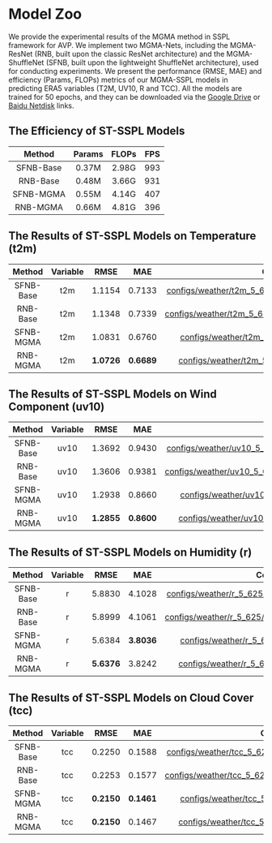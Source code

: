 # Model Zoo

We provide the experimental results of the MGMA method in SSPL framework for AVP. We implement two MGMA-Nets, including the MGMA-ResNet (RNB, built upon the classic ResNet architecture) and the MGMA-ShuffleNet (SFNB, built upon the lightweight ShuffleNet architecture), used for conducting experiments. We present the performance (RMSE, MAE) and efficiency (Params, FLOPs) metrics of our MGMA-SSPL models in predicting ERA5 variables (T2M, UV10, R and TCC). All the models are trained for 50 epochs, and they can be downloaded via the [Google Drive](https://drive.google.com/file/d/1cPtZQz8UlrXZeZwEdNiht3RQC_fMF5hT/view?usp=drive_link) or [Baidu Netdisk](https://pan.baidu.com/s/11SuqwfydL8JLBBfk3zNXnw?pwd=avp1) links.

## The Efficiency of ST-SSPL Models

| Method | Params | FLOPs | FPS |
| :----: | :----: | :---: | :-: |
| SFNB-Base | 0.37M | 2.98G | 993 |
| RNB-Base | 0.48M | 3.66G | 931 |
| SFNB-MGMA | 0.55M | 4.14G | 407 |
| RNB-MGMA | 0.66M | 4.81G | 396 |

## The Results of ST-SSPL Models on Temperature (t2m)

| Method | Variable | RMSE | MAE | Config |
| :----: | :------: | :--: | :-: | :----: |
| SFNB-Base | t2m | 1.1154 | 0.7133 | [configs/weather/t2m_5_625/MGMA_ShuffleV2_NONE.py](../configs/weather/t2m_5_625/MGMA_ShuffleV2_NONE.py) |
| RNB-Base | t2m | 1.1348 | 0.7339 | [configs/weather/t2m_5_625/MGMA_Bottleneck_NONE.py](../configs/weather/t2m_5_625/MGMA_Bottleneck_NONE.py) |
| SFNB-MGMA | t2m | 1.0831 | 0.6760 | [configs/weather/t2m_5_625/MGMA_ShuffleV2.py](../configs/weather/t2m_5_625/MGMA_ShuffleV2.py) |
| RNB-MGMA | t2m | **1.0726** | **0.6689** | [configs/weather/t2m_5_625/MGMA_Bottleneck.py](../configs/weather/t2m_5_625/MGMA_Bottleneck.py) |

## The Results of ST-SSPL Models on Wind Component (uv10)

| Method | Variable | RMSE | MAE | Config |
| :----: | :------: | :--: | :-: | :----: |
| SFNB-Base | uv10 | 1.3692 | 0.9430 | [configs/weather/uv10_5_625/MGMA_ShuffleV2_NONE.py](../configs/weather/uv10_5_625/MGMA_ShuffleV2_NONE.py) |
| RNB-Base | uv10 | 1.3606 | 0.9381 | [configs/weather/uv10_5_625/MGMA_Bottleneck_NONE.py](../configs/weather/uv10_5_625/MGMA_Bottleneck_NONE.py) |
| SFNB-MGMA | uv10 | 1.2938 | 0.8660 | [configs/weather/uv10_5_625/MGMA_ShuffleV2.py](../configs/weather/uv10_5_625/MGMA_ShuffleV2.py) |
| RNB-MGMA | uv10 | **1.2855** | **0.8600** | [configs/weather/uv10_5_625/MGMA_Bottleneck.py](../configs/weather/uv10_5_625/MGMA_Bottleneck.py) |

## The Results of ST-SSPL Models on Humidity (r)

| Method | Variable | RMSE | MAE | Config |
| :----: | :------: | :--: | :-: | :----: |
| SFNB-Base | r | 5.8830 | 4.1028 | [configs/weather/r_5_625/MGMA_ShuffleV2_NONE.py](../configs/weather/r_5_625/MGMA_ShuffleV2_NONE.py) |
| RNB-Base | r | 5.8999 | 4.1061 | [configs/weather/r_5_625/MGMA_Bottleneck_NONE.py](../configs/weather/r_5_625/MGMA_Bottleneck_NONE.py) |
| SFNB-MGMA | r  | 5.6384 | **3.8036** | [configs/weather/r_5_625/MGMA_ShuffleV2.py](../configs/weather/r_5_625/MGMA_ShuffleV2.py) |
| RNB-MGMA | r | **5.6376** | 3.8242 | [configs/weather/r_5_625/MGMA_Bottleneck.py](../configs/weather/r_5_625/MGMA_Bottleneck.py) |

## The Results of ST-SSPL Models on Cloud Cover (tcc)

| Method | Variable | RMSE | MAE | Config |
| :----: | :------: | :--: | :-: | :----: |
| SFNB-Base | tcc | 0.2250 | 0.1588 | [configs/weather/tcc_5_625/MGMA_ShuffleV2_NONE.py](../configs/weather/tcc_5_625/MGMA_ShuffleV2_NONE.py) |
| RNB-Base | tcc | 0.2253  | 0.1577 | [configs/weather/tcc_5_625/MGMA_Bottleneck_NONE.py](../configs/weather/tcc_5_625/MGMA_Bottleneck_NONE.py) |
| SFNB-MGMA | tcc | **0.2150** | **0.1461** | [configs/weather/tcc_5_625/MGMA_ShuffleV2.py](../configs/weather/tcc_5_625/MGMA_ShuffleV2.py) |
| RNB-MGMA | tcc | **0.2150** | 0.1467 | [configs/weather/tcc_5_625/MGMA_Bottleneck.py](../configs/weather/tcc_5_625/MGMA_Bottleneck.py) |


